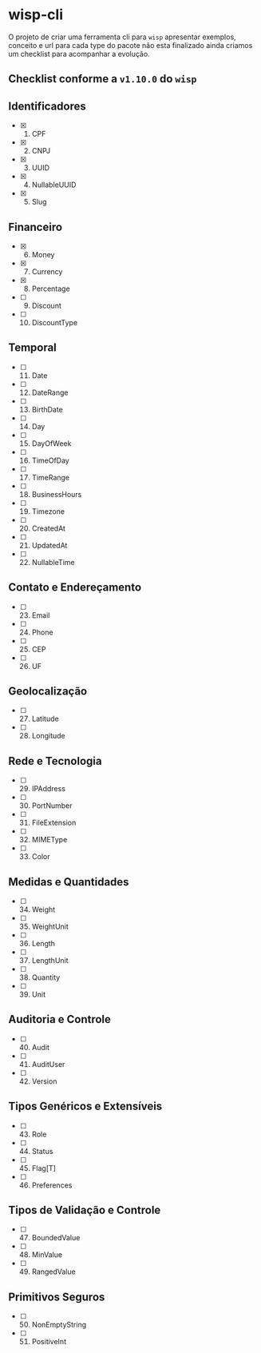 # wisp-cli

O projeto de criar uma ferramenta cli para `wisp` apresentar exemplos, conceito e url para cada type do pacote não esta finalizado ainda criamos um checklist para acompanhar a evolução.

## Checklist conforme a `v1.10.0` do `wisp`

## Identificadores
- [x] 1. CPF
- [x] 2. CNPJ
- [x] 3. UUID
- [x] 4. NullableUUID
- [x] 5. Slug

## Financeiro
- [x] 6. Money
- [x] 7. Currency
- [x] 8. Percentage
- [ ] 9. Discount
- [ ] 10. DiscountType

## Temporal
- [ ] 11. Date
- [ ] 12. DateRange
- [ ] 13. BirthDate
- [ ] 14. Day
- [ ] 15. DayOfWeek
- [ ] 16. TimeOfDay
- [ ] 17. TimeRange
- [ ] 18. BusinessHours
- [ ] 19. Timezone
- [ ] 20. CreatedAt
- [ ] 21. UpdatedAt
- [ ] 22. NullableTime

## Contato e Endereçamento
- [ ] 23. Email
- [ ] 24. Phone
- [ ] 25. CEP
- [ ] 26. UF

## Geolocalização
- [ ] 27. Latitude
- [ ] 28. Longitude

## Rede e Tecnologia
- [ ] 29. IPAddress
- [ ] 30. PortNumber
- [ ] 31. FileExtension
- [ ] 32. MIMEType
- [ ] 33. Color

## Medidas e Quantidades
- [ ] 34. Weight
- [ ] 35. WeightUnit
- [ ] 36. Length
- [ ] 37. LengthUnit
- [ ] 38. Quantity
- [ ] 39. Unit

## Auditoria e Controle
- [ ] 40. Audit
- [ ] 41. AuditUser
- [ ] 42. Version

## Tipos Genéricos e Extensíveis
- [ ] 43. Role
- [ ] 44. Status
- [ ] 45. Flag[T]
- [ ] 46. Preferences

## Tipos de Validação e Controle
- [ ] 47. BoundedValue
- [ ] 48. MinValue
- [ ] 49. RangedValue

## Primitivos Seguros
- [ ] 50. NonEmptyString
- [ ] 51. PositiveInt
